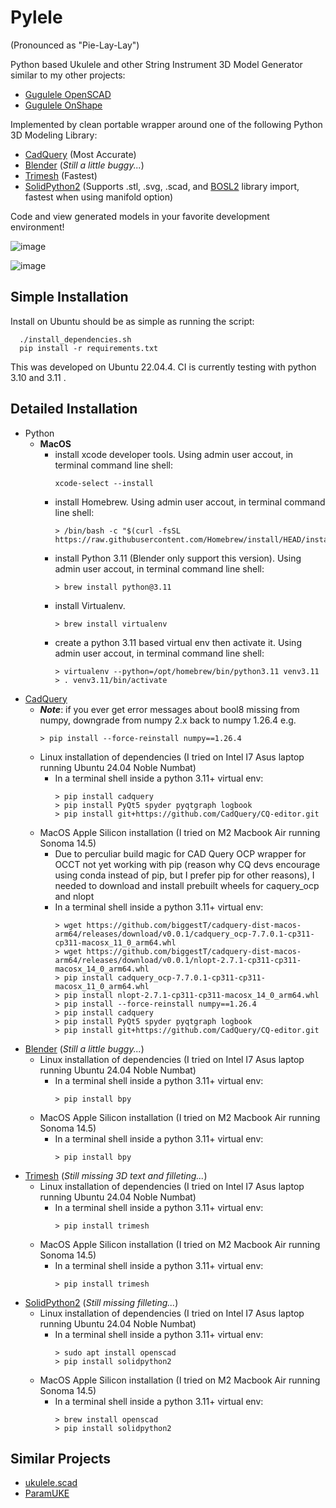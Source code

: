 # Pylele

(Pronounced as "Pie-Lay-Lay")

Python based Ukulele and other String Instrument 3D Model Generator similar to my other projects:
* [Gugulele OpenSCAD](https://github.com/bguan/gugulele)
* [Gugulele OnShape](https://cad.onshape.com/documents/5d1958b45f2484ebebb64adf/w/d0b2164f9e843f6c6ce251e7/e/f0e54aef28e6154294039ef1?renderMode=0&uiState=664913bd22703c32bc251667)

Implemented by clean portable wrapper around one of the following Python 3D Modeling Library:

* [CadQuery](https://github.com/CadQuery/cadquery) (Most Accurate)
* [Blender](https://github.com/blender/blender) (*Still a little buggy...*)
* [Trimesh](https://github.com/mikedh/trimesh) (Fastest)
* [SolidPython2](https://github.com/jeff-dh/SolidPython) (Supports .stl, .svg, .scad, and [BOSL2](https://github.com/BelfrySCAD/BOSL2) library import, fastest when using manifold option)

Code and view generated models in your favorite development environment!

![image](https://github.com/bguan/pylele/assets/1054657/0a9001a3-1a84-4bf9-a439-4f9434c259a3)

![image](https://github.com/bguan/pylele/assets/1054657/6e3b11f1-08fd-4d8d-aaa9-e8e563bf0d08)

## Simple Installation

Install on Ubuntu should be as simple as running the script:

```
  ./install_dependencies.sh
  pip install -r requirements.txt
```

This was developed on Ubuntu 22.04.4.
CI is currently testing with python 3.10 and 3.11 .

## Detailed Installation
* Python
  * **MacOS**
    * install xcode developer tools. Using admin user accout, in terminal command line shell:
      ```
      xcode-select --install
      ```
    * install Homebrew. Using admin user accout, in terminal command line shell:
      ```
      > /bin/bash -c "$(curl -fsSL https://raw.githubusercontent.com/Homebrew/install/HEAD/install.sh)"
      ```
    * install Python 3.11 (Blender only support this version). Using admin user accout, in terminal command line shell:
      ```
      > brew install python@3.11
      ```
    * install Virtualenv.
      ```
      > brew install virtualenv
      ```
    * create a python 3.11 based virtual env then activate it. Using admin user accout, in terminal command line shell:
      ```
      > virtualenv --python=/opt/homebrew/bin/python3.11 venv3.11
      > . venv3.11/bin/activate
      ```
* [CadQuery](https://github.com/CadQuery/cadquery)
   * ***Note***: if you ever get error messages about bool8 missing from numpy, downgrade from numpy 2.x back to numpy 1.26.4 e.g.
     ```
     > pip install --force-reinstall numpy==1.26.4
     ```
  * Linux installation of dependencies (I tried on Intel I7 Asus laptop running Ubuntu 24.04 Noble Numbat)
    * In a terminal shell inside a python 3.11+ virtual env:
      ```
      > pip install cadquery
      > pip install PyQt5 spyder pyqtgraph logbook
      > pip install git+https://github.com/CadQuery/CQ-editor.git
      ```
  * MacOS Apple Silicon installation (I tried on M2 Macbook Air running Sonoma 14.5)
    * Due to perculiar build magic for CAD Query OCP wrapper for OCCT not yet working with pip
      (reason why CQ devs encourage using conda instead of pip, but I prefer pip for other reasons),
      I needed to download and install prebuilt wheels for caquery_ocp and nlopt
    * In a terminal shell inside a python 3.11+ virtual env:
      ```
      > wget https://github.com/biggestT/cadquery-dist-macos-arm64/releases/download/v0.0.1/cadquery_ocp-7.7.0.1-cp311-cp311-macosx_11_0_arm64.whl
      > wget https://github.com/biggestT/cadquery-dist-macos-arm64/releases/download/v0.0.1/nlopt-2.7.1-cp311-cp311-macosx_14_0_arm64.whl
      > pip install cadquery_ocp-7.7.0.1-cp311-cp311-macosx_11_0_arm64.whl
      > pip install nlopt-2.7.1-cp311-cp311-macosx_14_0_arm64.whl
      > pip install --force-reinstall numpy==1.26.4
      > pip install cadquery
      > pip install PyQt5 spyder pyqtgraph logbook
      > pip install git+https://github.com/CadQuery/CQ-editor.git
      ```
* [Blender](https://github.com/blender/blender) (*Still a little buggy...*)
  * Linux installation of dependencies (I tried on Intel I7 Asus laptop running Ubuntu 24.04 Noble Numbat)
    * In a terminal shell inside a python 3.11+ virtual env:
      ```
      > pip install bpy
      ```
  * MacOS Apple Silicon installation (I tried on M2 Macbook Air running Sonoma 14.5)
    * In a terminal shell inside a python 3.11+ virtual env:
      ```
      > pip install bpy
      ```
* [Trimesh](https://github.com/mikedh/trimesh) (*Still missing 3D text and filleting...*)
  * Linux installation of dependencies (I tried on Intel I7 Asus laptop running Ubuntu 24.04 Noble Numbat)
    * In a terminal shell inside a python 3.11+ virtual env:
      ```
      > pip install trimesh
      ```
  * MacOS Apple Silicon installation (I tried on M2 Macbook Air running Sonoma 14.5)
    * In a terminal shell inside a python 3.11+ virtual env:
      ```
      > pip install trimesh
      ```
* [SolidPython2](https://github.com/jeff-dh/SolidPython) (*Still missing filleting...*)
  * Linux installation of dependencies (I tried on Intel I7 Asus laptop running Ubuntu 24.04 Noble Numbat)
    * In a terminal shell inside a python 3.11+ virtual env:
      ```
      > sudo apt install openscad
      > pip install solidpython2
      ```
  * MacOS Apple Silicon installation (I tried on M2 Macbook Air running Sonoma 14.5)
    * In a terminal shell inside a python 3.11+ virtual env:
      ```
      > brew install openscad
      > pip install solidpython2
      ```

## Similar Projects
* [ukulele.scad](https://github.com/roadyyy/ukulele.scad)
* [ParamUKE](https://github.com/berkbig/ParamUKE)
